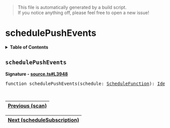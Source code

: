 > This file is automatically generated by a build script.<br>If you notice anything off, please feel free to open a new issue!

# schedulePushEvents

<details><summary><b>Table of Contents</b></summary>

1. [<code>schedulePushEvents</code>](#schedulePushEvents)</details>

## <a name="schedulePushEvents"></a><code>schedulePushEvents</code>

<b>Signature - [source.ts#L3948](..\/..\/packages\/core\/src\/source.ts#L3948)</b>

<pre>function schedulePushEvents(schedule: <a href="../06-api-schedule-functions/00-ScheduleFunction.md#ScheduleFunction">ScheduleFunction</a>): <a href="001-IdentityOperator.md#IdentityOperator">IdentityOperator</a></pre><br>

| [Previous \(scan\)](063-scan.md#readme) |
| --- |

<div align="right">

| [Next \(scheduleSubscription\)](065-scheduleSubscription.md#readme) |
| --- |
</div>
